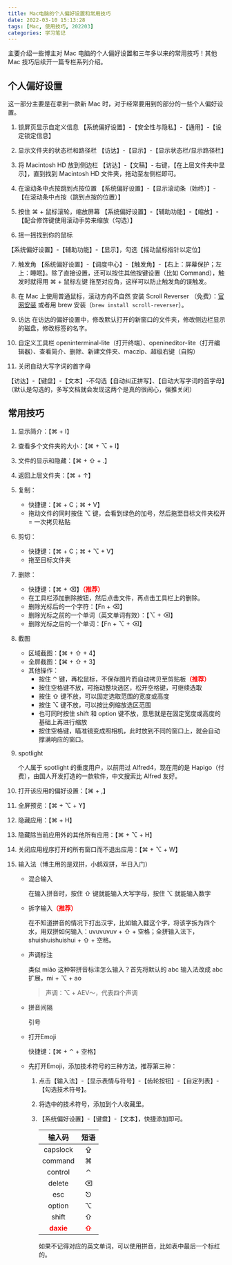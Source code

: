 ```yaml
---
title: Mac电脑的个人偏好设置和常用技巧
date: 2022-03-10 15:13:28
tags: [Mac, 使用技巧, 202203] 
categories: 学习笔记
---
```


主要介绍一些博主对 Mac 电脑的个人偏好设置和三年多以来的常用技巧！其他 Mac 技巧后续开一篇专栏系列介绍。

<!-- more -->

## 个人偏好设置

这一部分主要是在拿到一款新 Mac 时，对于经常要用到的部分的一些个人偏好设置。

1. 锁屏页显示自定义信息
  【系统偏好设置】-【安全性与隐私】-【通用】-【设定锁定信息】

2. 显示文件夹的状态栏和路径栏
  【访达】-【显示】-【显示状态栏/显示路径栏】

3. 将 Macintosh HD 放到侧边栏
  【访达】-【文稿】- 右键，【在上层文件夹中显示】，直到找到 Macintosh HD 文件夹，拖动至左侧栏即可。

4. 在滚动条中点按跳到点按位置
  【系统偏好设置】-【显示滚动条（始终）】-【在滚动条中点按（跳到点按的位置）】

5. 按住 ⌘ + 鼠标滚轮，缩放屏幕
  【系统偏好设置】-【辅助功能】-【缩放】-【配合修饰键使用滚动手势来缩放（勾选）】

6. 摇一摇找到你的鼠标

  【系统偏好设置】-【辅助功能】-【显示】，勾选【摇动鼠标指针以定位】

7. 触发角
  【系统偏好设置】-【调度中心】-【触发角】-【右上：屏幕保护；左上：睡眠】。除了直接设置，还可以按住其他按键设置（比如 Command），触发时就得用 ⌘ + 鼠标左键 拖至对应角，这样可以防止触发角的误触发。

8. 在 Mac 上使用普通鼠标，滚动方向不自然
  安装 Scroll Reverser （免费）：[官网安装](https://pilotmoon.com/scrollreverser/) 或者用 brew 安装（`brew install scroll-reverser`）。

9. 访达
   在访达的偏好设置中，修改默认打开的新窗口的文件夹，修改侧边栏显示的磁盘，修改标签的名字。

10. 自定义工具栏
  openinterminal-lite（打开终端）、openineditor-lite（打开编辑器）、查看简介、删除、新建文件夹、maczip、超级右键（自购）

11. 关闭自动大写字词的首字母

   【访达】-【键盘】-【文本】-不勾选【自动纠正拼写】、【自动大写字词的首字母】（默认是勾选的，多写文档就会发现这两个是真的很闹心，强推关闭）


## 常用技巧

1. 显示简介：【⌘ + I】

2. 查看多个文件夹的大小：【⌘ + ⌥ + I】

3. 文件的显示和隐藏：【⌘ + ⇧ + .】

4. 返回上层文件夹：【⌘ + ↑】

5. 复制：

   - 快捷键：【⌘ + C；⌘ + V】
   - 拖动文件的同时按住 ⌥ 键，会看到绿色的加号，然后拖至目标文件夹松开 = 一次拷贝粘贴

6. 剪切：

   - 快捷键：【⌘ + C；⌘ + ⌥ + V】
   - 拖至目标文件夹

7. 删除：

   - 快捷键：【⌘ + ⌫】<span style="color:red;font-weight:bold;">（推荐）</span>
   -  在工具栏添加删除按钮，然后点击文件，再点击工具栏上的删除。
   - 删除光标后的一个字符：【Fn + ⌫】
   - 删除光标之前的一个单词（英文单词有效）：【⌥ + ⌫】
   - 删除光标之后的一个单词：【Fn + ⌥ + ⌫】

8. 截图

   - 区域截图：【⌘ + ⇧ + 4】
   - 全屏截图：【⌘ + ⇧ + 3】
   - 其他操作：
     - 按住 ⌃ 键，再松鼠标，不保存图片而自动拷贝至剪贴板<span style="color:red;font-weight:bold;">（推荐）</span>
     - 按住空格键不放，可拖动整块选区，松开空格键，可继续选取
     - 按住 ⇧ 键不放，可以固定选取范围的宽度或高度
     - 按住 ⌥ 键不放，可以按比例缩放选区范围
     - 也可同时按住 shift 和 option 键不放，意思就是在固定宽度或高度的基础上再进行缩放      
     - 按住空格键，瞄准镜变成照相机，此时放到不同的窗口上，就会自动撑满响应的窗口。

9. spotlight

   个人属于 spotlight 的重度用户，以前用过 Alfred4，现在用的是 Hapigo（付费），由国人开发打造的一款软件，中文搜索比 Alfred 友好。

10. 打开该应用的偏好设置：【⌘ + ,】

11. 全屏预览：【⌘ + ⌥ + Y】

12. 隐藏应用：【⌘ + H】

13. 隐藏除当前应用外的其他所有应用：【⌘ + ⌥ + H】

14. 关闭应用程序打开的所有窗口而不退出应用：【⌘ + ⌥ + W】

15. 输入法（博主用的是双拼，小鹤双拼，半日入门）

    - 混合输入

      在输入拼音时，按住 ⇧ 键就能输入大写字母，按住 ⌥ 就能输入数字

    - 拆字输入<span style="color:red;font-weight:bold;">（推荐）</span>

      在不知道拼音的情况下打出汉字，比如输入㵘这个字，将该字拆为四个水，用双拼如何输入：uvuvuvuv + ⇧ + 空格；全拼输入法下，shuishuishuishui + ⇧ + 空格。

    - 声调标注

      类似 miǎo 这种带拼音标注怎么输入？首先将默认的 abc 输入法改成 abc扩展，mi + ⌥ + ao

      > 声调：⌥ + AEV～，代表四个声调

    - 拼音间隔

      引号

    - 打开Emoji

      快捷键：【⌘ + ⌃ + 空格】

    - 先打开Emoji，添加技术符号的三种方法，推荐第三种：

      1. 点击【输入法】-【显示表情与符号】-【齿轮按钮】-【自定列表】-【勾选技术符号】。
    
      2. 将选中的技术符号，添加到个人收藏里。
    
      3. 【系统偏好设置】-【键盘】-【文本】，快捷添加即可。
    
         |                  输入码                   |                 短语                  |
         | :---------------------------------------: | :-----------------------------------: |
         |                 capslock                  |                   ⇪                   |
         |                  command                  |                   ⌘                   |
         |                  control                  |                   ⌃                   |
         |                  delete                   |                   ⌫                   |
         |                    esc                    |                   ⎋                   |
         |                  option                   |                   ⌥                   |
         |                   shift                   |                   ⇧                   |
         | <span style="color:red;">**daxie**</span> | <span style="color:red;">**⇧**</span> |
    
         如果不记得对应的英文单词，可以使用拼音，比如表中最后一个标红的。
